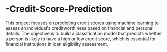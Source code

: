 # -Credit-Score-Prediction
This project focuses on predicting credit scores using machine learning to assess an individual's creditworthiness based on financial and personal details. The objective is to build a classification model that predicts whether a person is likely to have a high or low credit score, which is essential for financial institutions in loan eligibility assessment.
